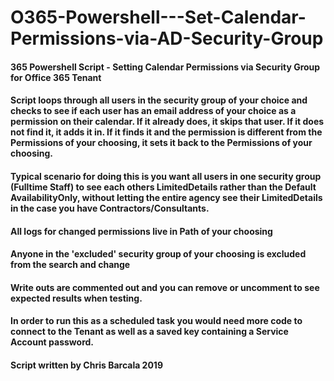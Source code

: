 # O365-Powershell---Set-Calendar-Permissions-via-AD-Security-Group

####   365 Powershell Script - Setting Calendar Permissions via Security Group for Office 365 Tenant
####   Script loops through all users in the security group of your choice and checks to see if each user has an email address of your choice as a permission on their calendar. If it already does, it skips that user. If it does not find it, it adds it in. If it finds it and the permission is different from the Permissions of your choosing, it sets it back to the Permissions of your choosing.
####   Typical scenario for doing this is you want all users in one security group (Fulltime Staff) to see each others LimitedDetails rather than the Default AvailabilityOnly, without letting the entire agency see their LimitedDetails in the case you have Contractors/Consultants.
####   All logs for changed permissions live in Path of your choosing
####   Anyone in the 'excluded' security group of your choosing is excluded from the search and change
####   Write outs are commented out and you can remove or uncomment to see expected results when testing.
####   In order to run this as a scheduled task you would need more code to connect to the Tenant as well as a saved key containing a Service Account password.
####   Script written by Chris Barcala 2019
